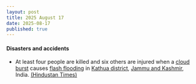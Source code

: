```yaml
---
layout: post
title: 2025 August 17
date: 2025-08-17
published: true
---
```



#### Disasters and accidents

* At least four people are killed and six others are injured when a [cloud burst](https://en.wikipedia.org/wiki/Cloud_burst "Cloud burst") causes [flash flooding](https://en.wikipedia.org/wiki/Flash_flood "Flash flood") in [Kathua district](https://en.wikipedia.org/wiki/Kathua_district "Kathua district"), [Jammu and Kashmir](https://en.wikipedia.org/wiki/Jammu_and_Kashmir_%28union_territory%29 "Jammu and Kashmir (union territory)"), India. [(Hindustan Times)](https://www.hindustantimes.com/india-news/another-cloudburst-in-j-k-4-killed-in-kathua-101755401937851.html)

